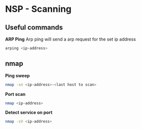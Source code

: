 # NSP - Scanning

## Useful commands
**ARP Ping**
Arp ping will send a arp request for the set ip address
```bash
arping <ip-address>
```

## nmap

**Ping sweep**
```bash
nmap -sn <ip-address>-<last host to scan>
```

**Port scan**
```bash
nmap <ip-address>
```

**Detect service on port**
```bash
nmap -sV <ip-address>
```